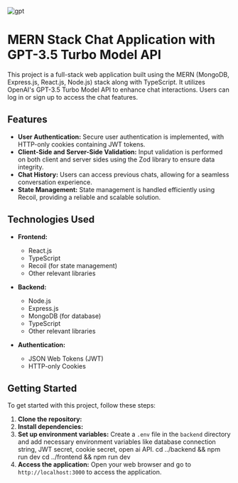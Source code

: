 ![gpt](https://github.com/Anand-singh97/AI-Chatbot-MERN-/assets/132922327/e89e9958-f113-4b8b-8883-20a320c115a0)

# MERN Stack Chat Application with GPT-3.5 Turbo Model API

This project is a full-stack web application built using the MERN (MongoDB, Express.js, React.js, Node.js) stack along with TypeScript. It utilizes OpenAI's GPT-3.5 Turbo Model API to enhance chat interactions. Users can log in or sign up to access the chat features.

## Features

- **User Authentication:** Secure user authentication is implemented, with HTTP-only cookies containing JWT tokens.
- **Client-Side and Server-Side Validation:** Input validation is performed on both client and server sides using the Zod library to ensure data integrity.
- **Chat History:** Users can access previous chats, allowing for a seamless conversation experience.
- **State Management:** State management is handled efficiently using Recoil, providing a reliable and scalable solution.

## Technologies Used

- **Frontend:**
  - React.js
  - TypeScript
  - Recoil (for state management)
  - Other relevant libraries
  
- **Backend:**
  - Node.js
  - Express.js
  - MongoDB (for database)
  - TypeScript
  - Other relevant libraries
  
- **Authentication:**
  - JSON Web Tokens (JWT)
  - HTTP-only Cookies

## Getting Started

To get started with this project, follow these steps:

1. **Clone the repository:**
2. **Install dependencies:**
3. **Set up environment variables:**
Create a `.env` file in the `backend` directory and add necessary environment variables like database connection string, JWT secret, cookie secret, open ai API.
cd ../backend && npm run dev
cd ../frontend && npm run dev
4. **Access the application:**
Open your web browser and go to `http://localhost:3000` to access the application.
